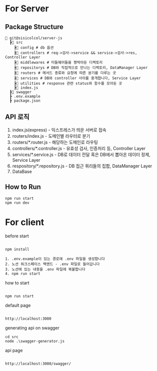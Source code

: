 # For Server

## Package Structure

```
📂 git@sisicolcol/server-js
  ┣📂 src
    ┣📂 config # db 옵션
    ┣📂 controllers # req->검사->service && service->검사->res, Controller Layer
    ┣📂 middlewares # 미들웨어들을 짱박아둔 디렉토리
    ┣📂 repositorys # DB와 직접적으로 만나는 디렉토리, DataManager Layer
    ┣📂 routers # 메서드 종류와 요청에 따른 분기를 다루는 곳
    ┣📂 services # DB와 controller 사이를 중개합니다, Service Layer
    ┣📂 utilities # response 관련 status와 함수를 모아둔 곳
    ┣📜 index.js
  ┣📂 swagger
  ┣ .env.example
  ┣ package.json

```

## API 로직

1. index.js(express) - 익스프레스가 띄운 서버로 접속
2. routers/index.js - 도메인별 라우터로 분기
3. routers/\*.router.js - 해당하는 도메인로 라우팅
4. controllers/\*.controller.js - 유효성 검사, 인증처리 등, Controller Layer
5. services/\*.service.js - DB로 데이터 전달 혹은 DB에서 뽑아온 데이터 정제, Service Layer
6. respository/\*.repository.js - DB 접근 쿼리들의 집합, DataManager Layer
7. DataBase

## How to Run

```
npm run start
npm run dev

```

# For client

before start

```

npm install

1. .env.example이 있는 경로에 .env 파일을 생성합니다
2. 노션 워크스페이스 백엔드 - .env 파일로 들어갑니다
3. 노션에 있는 내용을 .env 파일에 복붙합니다
4. npm run start

```

how to start

```

npm run start

```

default page

```

http://localhost:3000

```

generating api on swagger

```
cd src
node .\swagger-generator.js

```

api page

```

http://localhost:3000/swagger/

```

```

```
